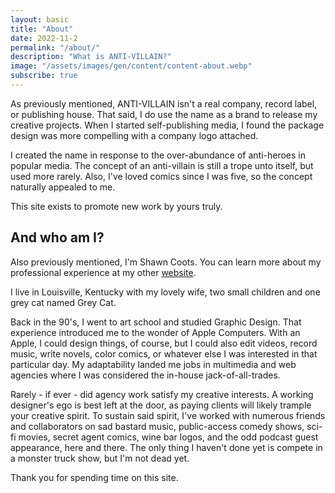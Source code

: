 ```yaml
---
layout: basic
title: "About"
date: 2022-11-2
permalink: "/about/"
description: "What is ANTI-VILLAIN?"
image: "/assets/images/gen/content/content-about.webp"
subscribe: true
---
```


As previously mentioned, ANTI-VILLAIN isn't a real company, record label, or publishing house. That said, I do use the name as a brand to release my creative projects. When I started self-publishing media, I found the package design was more compelling with a company logo attached.

I created the name in response to the over-abundance of anti-heroes in popular media. The concept of an anti-villain is still a trope unto itself, but used more rarely. Also, I've loved comics since I was five, so the concept naturally appealed to me.

This site exists to promote new work by yours truly.

## And who am I?

Also previously mentioned, I'm Shawn Coots. You can learn more about my professional experience at my other [website](https://shawncoots.com).

I live in Louisville, Kentucky with my lovely wife, two small children and one grey cat named Grey Cat. 

Back in the 90's, I went to art school and studied Graphic Design. That experience introduced me to the wonder of Apple Computers. With an Apple, I could design things, of course, but I could also edit videos, record music, write novels, color comics, or whatever else I was interested in that particular day. My adaptability landed me jobs in multimedia and web agencies where I was considered the in-house jack-of-all-trades.

Rarely - if ever - did agency work satisfy my creative interests. A working designer's ego is best left at the door, as paying clients will likely trample your creative spirit. To sustain said spirit, I've worked with numerous friends and collaborators on sad bastard music, public-access comedy shows, sci-fi movies, secret agent comics, wine bar logos, and the odd podcast guest appearance, here and there. The only thing I haven't done yet is compete in a monster truck show, but I'm not dead yet.

Thank you for spending time on this site.